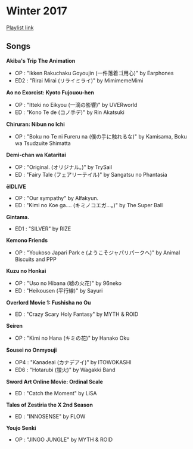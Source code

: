 # Winter 2017

[Playlist link](https://open.spotify.com/user/fz230568w0ccmom2dg3zvxq1h/playlist/6o2jjsEGMEVA07lTOZ9I3P)

## Songs

**Akiba's Trip The Animation**
* OP : "Ikken Rakuchaku Goyoujin (一件落着ゴ用心)" by Earphones
* ED2 : "Rirai Mirai (リライミライ)" by MimimemeMimi

**Ao no Exorcist: Kyoto Fujouou-hen**
* OP : "Itteki no Eikyou (一滴の影響)" by UVERworld
* ED : "Kono Te de (コノ手デ)" by Rin Akatsuki

**Chiruran: Nibun no Ichi**
* OP : "Boku no Te ni Fureru na (僕の手に触れるな)" by Kamisama, Boku wa Tsudzuite Shimatta

**Demi-chan wa Kataritai**
* OP : "Original. (オリジナル。)" by TrySail
* ED : "Fairy Tale (フェアリーテイル)" by Sangatsu no Phantasia

**ēlDLIVE**
* OP : "Our sympathy" by Alfakyun.
* ED : "Kimi no Koe ga.... (キミノコエガ…。)" by The Super Ball

**Gintama.**
* ED1 : "SILVER" by RIZE

**Kemono Friends**
* OP : "Youkoso Japari Park e (ようこそジャパリパークへ)" by Animal Biscuits and PPP

**Kuzu no Honkai**
* OP : "Uso no Hibana (嘘の火花)" by 96neko
* ED : "Heikousen (平行線)" by Sayuri

**Overlord Movie 1: Fushisha no Ou**
* ED : "Crazy Scary Holy Fantasy" by MYTH & ROID

**Seiren**
* OP : "Kimi no Hana (キミの花)" by Hanako Oku

**Sousei no Onmyouji**
* OP4 : "Kanadeai (カナデアイ)" by ITOWOKASHI
* ED6 : "Hotarubi (蛍火)" by Wagakki Band

**Sword Art Online Movie: Ordinal Scale**
* ED : "Catch the Moment" by LiSA

**Tales of Zestiria the X 2nd Season**
* ED : "INNOSENSE" by FLOW

**Youjo Senki**
* OP : "JINGO JUNGLE" by MYTH & ROID
